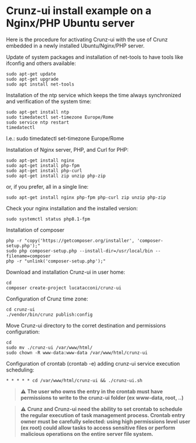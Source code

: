 # Crunz-ui install example on a Nginx/PHP Ubuntu server

Here is the procedure for activating Crunz-ui with the use of Crunz embedded in a newly installed Ubuntu/Nginx/PHP server.

Update of system packages and installation of net-tools to have tools like ifconfig and others available:

```
sudo apt-get update
sudo apt-get upgrade
sudo apt install net-tools
```

Installation of the ntp service which keeps the time always synchronized and verification of the system time:
```
sudo apt-get install ntp
sudo timedatectl set-timezone Europe/Rome
sudo service ntp restart
timedatectl
```
I.e.: sudo timedatectl set-timezone Europe/Rome

Installation of Nginx server, PHP, and Curl for PHP:
```
sudo apt-get install nginx
sudo apt-get install php-fpm
sudo apt-get install php-curl
sudo apt-get install zip unzip php-zip
```

or, if you prefer, all in a single line:
```
sudo apt-get install nginx php-fpm php-curl zip unzip php-zip
```

Check your nginx installation and the installed version:
```
sudo systemctl status php8.1-fpm
```

Installation of composer
```
php -r "copy('https://getcomposer.org/installer', 'composer-setup.php');"
sudo php composer-setup.php --install-dir=/usr/local/bin --filename=composer
php -r "unlink('composer-setup.php');"
```

Download and installation Crunz-ui in user home:
```
cd
composer create-project lucatacconi/crunz-ui
```

Configuration of Crunz time zone:
```
cd crunz-ui
./vendor/bin/crunz publish:config
```

Move Crunz-ui directory to the corret destination and permissions configuration:
```
cd
sudo mv ./crunz-ui /var/www/html/
sudo chown -R www-data:www-data /var/www/html/crunz-ui
```


Configuration of crontab (crontab -e) adding crunz-ui service execution scheduling:

```
* * * * * cd /var/www/html/crunz-ui && ./crunz-ui.sh
```

> :warning: **The user who owns the entry in the crontab must have permissions to write to the crunz-ui folder (ex www-data, root, ..)**

> :warning: **Crunz and Crunz-ui need the ability to set crontab to schedule the regular execution of task management process. Crontab entry owner must be carefully selected: using high permissions level user (ex root) could allow tasks to access sensitive files or perform malicious operations on the entire server file system.**

